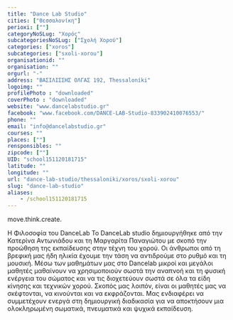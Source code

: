 ```yaml
---
title: "Dance Lab Studio"
cities: ["Θεσσαλονίκη"]
perioxi: [""]
categoryNoSLug: "Χορός"
subcategoriesNoSLug: ["Σχολή Χορού"]
categories: ["xoros"]
subcategories: ["sxoli-xorou"]
organisationid: ""
organisation: ""
orgurl: "-"
address: "ΒΑΣΙΛΙΣΣΗΣ ΟΛΓΑΣ 192, Thessaloníki"
logoimg: ""
profilePhoto : "downloaded"
coverPhoto : "downloaded"
website: "www.dancelabstudio.gr"
facebook: "www.facebook.com/DANCE-LAB-Studio-833902410076553/"
phone: ""
email: "info@dancelabstudio.gr"
courses: ""
places: [""]
rensponsibles: ""
zipcode: [""]
UID: "school151120181715"
latitude: ""
longitude: ""
url: "dance-lab-studio/thessaloniki/xoros/sxoli-xorou"
slug: "dance-lab-studio"
aliases:
    - /school151120181715
---
```



move.think.create.

Η Φιλοσοφία του DanceLab Το DanceLab studio δημιουργήθηκε από την Κατερίνα Αντωνιάδου και τη Μαργαρίτα Παναγιώτου με σκοπό την προώθηση της εκπαίδευσης στην τέχνη του χορού. Οι άνθρωποι από τη βρεφική μας ήδη ηλικία έχουμε την τάση να αντιδρούμε στο ρυθμό και τη μουσική. Μέσω των μαθημάτων μας στο Dancelab μικροί και μεγάλοι μαθητές μαθαίνουν να χρησιμοποιούν σωστά την αναπνοή και τη φυσική ενέργεια του σώματος και να τις διοχετεύουν σωστά σε όλα τα είδη κίνησης και τεχνικών χορού. Σκοπός μας λοιπόν, είναι οι μαθητές μας να σκέφτονται, να κινούνται και να εκφράζονται. Μας ενδιαφέρει να συμμετέχουν ενεργά στη δημιουργική διαδικασία για να αποκτήσουν μια ολοκληρωμένη σωματικά, πνευματικά και ψυχικά εκπαίδευση.